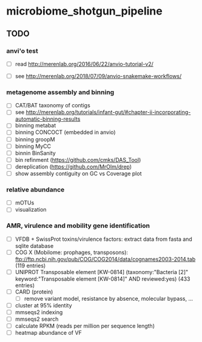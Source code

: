 # microbiome_shotgun_pipeline


## TODO

### anvi'o test

- [ ] read http://merenlab.org/2016/06/22/anvio-tutorial-v2/
- [ ] see http://merenlab.org/2018/07/09/anvio-snakemake-workflows/


### metagenome assembly and binning

- [ ] CAT/BAT taxonomy of contigs
- [ ] see http://merenlab.org/tutorials/infant-gut/#chapter-ii-incorporating-automatic-binning-results
- [ ] binning metabat
- [ ] binning CONCOCT (embedded in anvio)
- [ ] binning groopM
- [ ] binning MyCC
- [ ] binnin BinSanity
- [ ] bin refinment (https://github.com/cmks/DAS_Tool)
- [ ] dereplication (https://github.com/MrOlm/drep)
- [ ] show assembly contiguity on GC vs Coverage plot

### relative abundance

- [ ] mOTUs
- [ ] visualization

### AMR, virulence and mobility gene identification

- [ ] VFDB + SwissProt toxins/virulence factors: extract data from fasta and sqlite database
- [ ] COG X (Mobilome: prophages, transposons): ftp://ftp.ncbi.nih.gov/pub/COG/COG2014/data/cognames2003-2014.tab (119 entries)
- [ ] UNIPROT Transposable element [KW-0814] (taxonomy:"Bacteria [2]" keyword:"Transposable element [KW-0814]" AND reviewed:yes) (433 entries)
- [ ] CARD (protein)
    - [ ] remove variant model, resistance by absence, molecular bypass, ...
- [ ] cluster at 95% identity
- [ ] mmseqs2 indexing
- [ ] mmseqs2 search
- [ ] calculate RPKM (reads per million per sequence length)
- [ ] heatmap abundance of VF
